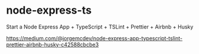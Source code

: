 # node-express-ts

Start a Node Express App + TypeScript + TSLint + Prettier + Airbnb + Husky

https://medium.com/@jorgemcdev/node-express-app-typescript-tslint-prettier-airbnb-husky-c42588cbcbe3
